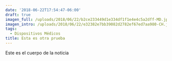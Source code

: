 ```yaml
---
date: '2018-06-22T17:54:47-06:00'
draft: true
imagen_full: /uploads/2018/06/22/b2ce233449d1e334df1f1e4e4c5a2dff-MD.jpg
imagen_intro: /uploads/2018/06/22/e32382e7bb39082d2782ef67ed7aa980-CH.jpg
tags:
  - Dispositivos Médicos
title: Esta es otra prueba
---
```


Este es el cuerpo de la noticia
